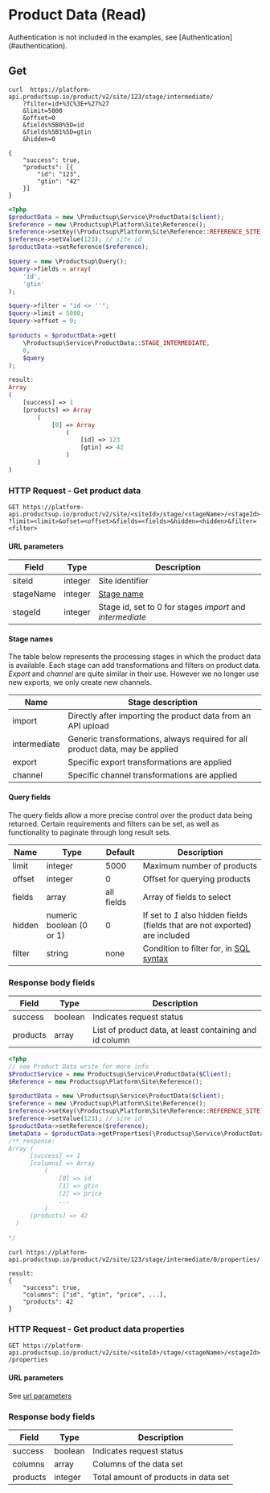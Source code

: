 # Product Data (Read)

<aside class="info">Authentication is not included in the examples, see [Authentication](#authentication).</aside>

## Get

```shell
curl  https://platform-api.productsup.io/product/v2/site/123/stage/intermediate/
    ?filter=id+%3C%3E+%27%27
    &limit=5000
    &offset=0
    &fields%5B0%5D=id
    &fields%5B1%5D=gtin
    &hidden=0
```

```shell
{
    "success": true,
    "products": [{
        "id": "123",
        "gtin": "42"
    }]
}
```

```php
<?php
$productData = new \Productsup\Service\ProductData($client);
$reference = new \Productsup\Platform\Site\Reference();
$reference->setKey(\Productsup\Platform\Site\Reference::REFERENCE_SITE);
$reference->setValue(123); // site id
$productData->setReference($reference);

$query = new \Productsup\Query();
$query->fields = array(
    'id',
    'gtin'
);

$query->filter = "id <> ''";
$query->limit = 5000;
$query->offset = 0;

$products = $productData->get(
    \Productsup\Service\ProductData::STAGE_INTERMEDIATE,
    0,
    $query
);
```

```php
result:
Array
(
    [success] => 1
    [products] => Array
        (
            [0] => Array
                (
                    [id] => 123
                    [gtin] => 42
                )
        )
)
```

### HTTP Request - Get product data
`GET https://platform-api.productsup.io/product/v2/site/<siteId>/stage/<stageName>/<stageId>?limit=<limit>&ofset=<offset>&fields=<fields>&hidden=<hidden>&filter=<filter>`

#### <a name="product-read-request-url-parameters"></a> URL parameters
Field | Type | Description
--- | --- | ---
siteId | integer | Site identifier
stageName | integer | [Stage name](#product-read-request-stage-name)
stageId | integer | Stage id, set to 0 for stages _import_ and _intermediate_

#### <a name="product-read-request-stage-name"></a> Stage names
The table below represents the processing stages in which the product data is 
available. Each stage can add transformations and filters on product data. 
_Export_ and _channel_ are quite similar in their use. However we no longer use
new exports, we only create new channels.

Name | Stage description
--- | ---
import | Directly after importing the product data from an API upload
intermediate | Generic transformations, always required for all product data, may be applied
export | Specific export transformations are applied 
channel | Specific channel transformations are applied 

#### Query fields
The query fields allow a more precise control over the product data being 
returned. Certain requirements and filters can be set, as well as functionality
to paginate through long result sets.

Name | Type | Default | Description
--- | --- | --- | ---
limit | integer | 5000 | Maximum number of products
offset | integer | 0 | Offset for querying products
fields | array | all fields | Array of fields to select
hidden | numeric boolean (0 or 1) | 0 | If set to _1_ also hidden fields (fields that are not exported) are included
filter | string | none | Condition to filter for, in [SQL syntax](http://www.tutorialspoint.com/sql/sql-operators.htm)

### Response body fields
Field | Type | Description
--- | --- | ---
success | boolean | Indicates request status
products | array | List of product data, at least containing and id column

```php
<?php
// see Product Data write for more info
$ProductService = new Productsup\Service\ProductData($Client);
$Reference = new Productsup\Platform\Site\Reference();

$productData = new \Productsup\Service\ProductData($client);
$reference = new \Productsup\Platform\Site\Reference();
$reference->setKey(\Productsup\Platform\Site\Reference::REFERENCE_SITE);
$reference->setValue(123); // site id
$productData->setReference($reference);
$metaData = $productData->getProperties(\Productsup\Service\ProductData::STAGE_INTERMEDIATE,0);
/** response: 
Array (
      [success] => 1
      [columns] => Array
          (
              [0] => id
              [1] => gtin
              [2] => price
              ...
          )
      [products] => 42
  )

*/
```

```shell
curl https://platform-api.productsup.io/product/v2/site/123/stage/intermediate/0/properties/
```
```shell
result: 
{
    "success": true,
    "columns": ["id", "gtin", "price", ...],
    "products": 42
}
```

### HTTP Request - Get product data properties 
`GET https://platform-api.productsup.io/product/v2/site/<siteId>/stage/<stageName>/<stageId>/properties`

#### URL parameters
See [url parameters](#product-read-request-url-parameters)

### Response body fields
Field | Type | Description
--- | --- | ---
success | boolean | Indicates request status
columns | array | Columns of the data set
products | integer | Total amount of products in data set
